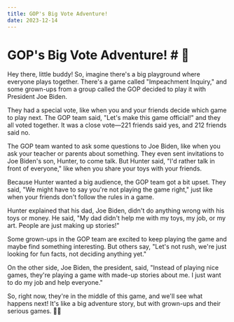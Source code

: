 ```yaml
---
title: GOP's Big Vote Adventure!
date: 2023-12-14
---
```

# GOP's Big Vote Adventure! # 🎉

Hey there, little buddy! So, imagine there's a big playground where everyone plays together. There's a game called "Impeachment Inquiry," and some grown-ups from a group called the GOP decided to play it with President Joe Biden.

They had a special vote, like when you and your friends decide which game to play next. The GOP team said, "Let's make this game official!" and they all voted together. It was a close vote—221 friends said yes, and 212 friends said no.

The GOP team wanted to ask some questions to Joe Biden, like when you ask your teacher or parents about something. They even sent invitations to Joe Biden's son, Hunter, to come talk. But Hunter said, "I'd rather talk in front of everyone," like when you share your toys with your friends.

Because Hunter wanted a big audience, the GOP team got a bit upset. They said, "We might have to say you're not playing the game right," just like when your friends don't follow the rules in a game.

Hunter explained that his dad, Joe Biden, didn't do anything wrong with his toys or money. He said, "My dad didn't help me with my toys, my job, or my art. People are just making up stories!"

Some grown-ups in the GOP team are excited to keep playing the game and maybe find something interesting. But others say, "Let's not rush, we're just looking for fun facts, not deciding anything yet."

On the other side, Joe Biden, the president, said, "Instead of playing nice games, they're playing a game with made-up stories about me. I just want to do my job and help everyone."

So, right now, they're in the middle of this game, and we'll see what happens next! It's like a big adventure story, but with grown-ups and their serious games. 🚀✨
